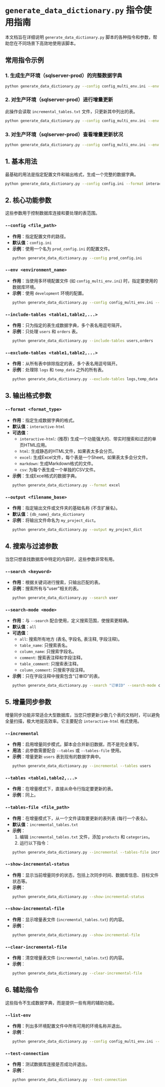 # `generate_data_dictionary.py` 指令使用指南

本文档旨在详细说明 `generate_data_dictionary.py` 脚本的各种指令和参数，帮助您在不同场景下高效地使用该脚本。

## 常用指令示例

### 1. 生成生产环境（sqlserver-prod）的完整数据字典

```bash
python generate_data_dictionary.py --config config_multi_env.ini --env sqlserver-prod
```

### 2. 对生产环境（sqlserver-prod）进行增量更新

此操作会读取 `incremental_tables.txt` 文件，只更新其中列出的表。

```bash
python generate_data_dictionary.py --config config_multi_env.ini --env sqlserver-prod --incremental
```

### 3. 对生产环境（sqlserver-prod）查看增量更新状况

```bash
python generate_data_dictionary.py --config config_multi_env.ini --env sqlserver-prod --show-incremental-status
```

## 1. 基本用法

最基础的用法是指定配置文件和输出格式，生成一个完整的数据字典。

```bash
python generate_data_dictionary.py --config config.ini --format interactive-html
```

## 2. 核心功能参数

这些参数用于控制数据库连接和要处理的表范围。

### `--config <file_path>`

- **作用**：指定配置文件的路径。
- **默认值**：`config.ini`
- **示例**：使用一个名为 `prod_config.ini` 的配置文件。
  ```bash
  python generate_data_dictionary.py --config prod_config.ini
  ```

### `--env <environment_name>`

- **作用**：当使用多环境配置文件 (如 `config_multi_env.ini`) 时，指定要使用的数据库环境。
- **示例**：使用 `development` 环境的配置。
  ```bash
  python generate_data_dictionary.py --config config_multi_env.ini --env development
  ```

### `--include-tables <table1,table2,...>`

- **作用**：只为指定的表生成数据字典，多个表名用逗号隔开。
- **示例**：只处理 `users` 和 `orders` 表。
  ```bash
  python generate_data_dictionary.py --include-tables users,orders
  ```

### `--exclude-tables <table1,table2,...>`

- **作用**：从所有表中排除指定的表，多个表名用逗号隔开。
- **示例**：处理除 `logs` 和 `temp_data` 之外的所有表。
  ```bash
  python generate_data_dictionary.py --exclude-tables logs,temp_data
  ```

## 3. 输出格式参数

### `--format <format_type>`

- **作用**：指定生成数据字典的格式。
- **默认值**：`interactive-html`
- **可选值**：
  - `interactive-html`: (推荐) 生成一个功能强大的、带实时搜索和过滤的单页HTML应用。
  - `html`: 生成静态的HTML文件，如果表太多会分页。
  - `excel`: 生成Excel文件，每个表是一个Sheet。如果表太多会分文件。
  - `markdown`: 生成Markdown格式的文件。
  - `csv`: 为每个表生成一个单独的CSV文件。
- **示例**：生成Excel格式的数据字典。
  ```bash
  python generate_data_dictionary.py --format excel
  ```

### `--output <filename_base>`

- **作用**：指定输出文件或文件夹的基础名称 (不含扩展名)。
- **默认值**：`{db_name}_data_dictionary`
- **示例**：将输出文件命名为 `my_project_dict`。
  ```bash
  python generate_data_dictionary.py --output my_project_dict
  ```

## 4. 搜索与过滤参数

当您只想查找数据库中特定的内容时，这些参数非常有用。

### `--search <keyword>`

- **作用**：根据关键词进行搜索，只输出匹配的表。
- **示例**：搜索所有与“user”相关的表。
  ```bash
  python generate_data_dictionary.py --search user
  ```

### `--search-mode <mode>`

- **作用**：与 `--search` 配合使用，定义搜索范围，使搜索更精确。
- **默认值**：`all`
- **可选值**：
  - `all`: 搜索所有地方 (表名, 字段名, 表注释, 字段注释)。
  - `table_name`: 只搜索表名。
  - `column_name`: 只搜索字段名。
  - `comment`: 搜索表注释和字段注释。
  - `table_comment`: 只搜索表注释。
  - `column_comment`: 只搜索字段注释。
- **示例**：只在字段注释中搜索包含“订单ID”的表。
  ```bash
  python generate_data_dictionary.py --search "订单ID" --search-mode column_comment
  ```

## 5. 增量同步参数

增量同步功能非常适合大型数据库，当您只想更新少数几个表的文档时，可以避免全量扫描，极大地提高效率。它主要配合 `interactive-html` 格式使用。

### `--incremental`

- **作用**：启用增量同步模式。脚本会合并新旧数据，而不是完全重写。
- **用法**：此参数需要配合 `--tables` 或 `--tables-file` 使用。
- **示例**：增量更新 `users` 表到现有的数据字典中。
  ```bash
  python generate_data_dictionary.py --incremental --tables users
  ```

### `--tables <table1,table2,...>`

- **作用**：在增量模式下，直接从命令行指定要更新的表。
- **示例**：同上。

### `--tables-file <file_path>`

- **作用**：在增量模式下，从一个文件读取要更新的表列表 (每行一个表名)。
- **默认值**：`incremental_tables.txt`
- **示例**：
  1. 编辑 `incremental_tables.txt` 文件，添加 `products` 和 `categories`。
  2. 运行以下指令：
  ```bash
  python generate_data_dictionary.py --incremental --tables-file incremental_tables.txt
  ```

### `--show-incremental-status`

- **作用**：显示当前增量同步的状态，包括上次同步时间、数据库信息、目标文件状态等。
- **示例**：
  ```bash
  python generate_data_dictionary.py --show-incremental-status
  ```

### `--show-incremental-file`

- **作用**：显示增量表文件 (`incremental_tables.txt`) 的内容。
- **示例**：
  ```bash
  python generate_data_dictionary.py --show-incremental-file
  ```

### `--clear-incremental-file`

- **作用**：清空增量表文件 (`incremental_tables.txt`) 的内容。
- **示例**：
  ```bash
  python generate_data_dictionary.py --clear-incremental-file
  ```

## 6. 辅助指令

这些指令不生成数据字典，而是提供一些有用的辅助功能。

### `--list-env`

- **作用**：列出多环境配置文件中所有可用的环境名称并退出。
- **示例**：
  ```bash
  python generate_data_dictionary.py --config config_multi_env.ini --list-env
  ```

### `--test-connection`

- **作用**：测试数据库连接是否成功并退出。
- **示例**：
  ```bash
  python generate_data_dictionary.py --test-connection
  ```
